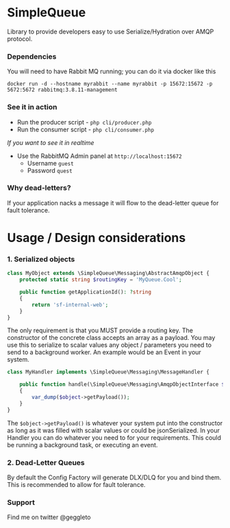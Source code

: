 # SimpleQueue

Library to provide developers easy to use Serialize/Hydration over AMQP protocol.

### Dependencies

You will need to have Rabbit MQ running; you can do it via docker like this

`docker run -d --hostname myrabbit --name myrabbit -p 15672:15672 -p 5672:5672 rabbitmq:3.8.11-management`

### See it in action
- Run the producer script - `php cli/producer.php`
- Run the consumer script - `php cli/consumer.php`

*If you want to see it in realtime*
- Use the RabbitMQ Admin panel at `http://localhost:15672`
    - Username `guest`
    - Password `quest`
    
### Why dead-letters?
If your application nacks a message it will flow to the dead-letter queue for fault tolerance.


# Usage / Design considerations

### 1. Serialized objects

```php
class MyObject extends \SimpleQueue\Messaging\AbstractAmqpObject {
    protected static string $routingKey = 'MyQueue.Cool';

    public function getApplicationId(): ?string
    {
        return 'sf-internal-web';
    }
}
```

The only requirement is that you MUST provide a routing key. The constructor of the concrete class accepts an array as a payload.
You may use this to serialize to scalar values any object / parameters you need to send to a background worker. An example would be an Event in your system.

```php
class MyHandler implements \SimpleQueue\Messaging\MessageHandler {

    public function handle(\SimpleQueue\Messaging\AmqpObjectInterface $object)
    {
        var_dump($object->getPayload());
    }
}
```
The `$object->getPayload()` is whatever your system put into the constructor as long as it was filled with scalar values or could be jsonSerialized. 
In your Handler you can do whatever you need to for your requirements. This could be running a background task, or executing an event.

### 2. Dead-Letter Queues

By default the Config Factory will generate DLX/DLQ for you and bind them. This is recommended to allow for fault tolerance.

### Support

Find me on twitter @geggleto